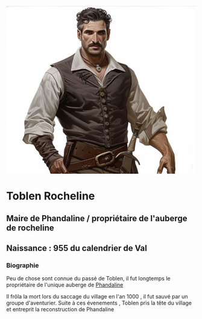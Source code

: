 ![Toblen_Rocheline](../../ressources/toblen_rochelline.png)
# Toblen Rocheline

## Maire de Phandaline / propriétaire de l'auberge de rocheline

## Naissance : 955 du calendrier de Val

### Biographie

Peu de chose sont connue du passé de Toblen, il fut longtemps le propriétaire de l'unique auberge de [Phandaline](../../atlas/faerun/regions/cotedesepees/cites/phandaline.md)

Il frôla la mort lors du saccage du village en l'an 1000 , il fut sauvé par un groupe d'aventurier.
Suite à ces évenements , Toblen pris la tête du village et entreprit la reconstruction de Phandaline